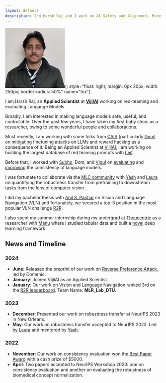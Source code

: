 ```yaml
---
layout: default
description: I'm Harsh Raj and I work on AI Safety and Alignment. More details inside!
---
```


<!-- (comment) the image below can be found in img folder of this very project-->
<!--![i_am_a_fox](./img/people/lena_large-min.png){: style="float: right; margin: 0px 20px; width: 180px;" name="fox"}-->
<!--![i_am_a_fox](./img/people/orange_lena-min.jpg){: style="float: right; margin: 0px 20px; width: 180px;" name="fox"}-->
![i_am_a_fox](./img/people/harsh_raj.jpg){: style="float: right; margin: 0px 20px; width: 250px; border-radius: 50%" name="fox"}


<!-- <a href= onMouseOver="document.readmore_1.src='/img/people/foxie.jpeg';" onMouseOut="document.readmore_1.src='/img/people/orange_lena-min.jpg';">
<img src="/img/people/orange_lena-min.jpg" name="readmore_1" width=204px height=240px></a> -->


I am Harsh Raj, an __Applied Scientist__ at [__VijilAI__](https://www.vijil.ai/) working on red-teaming and evaluating Langauge Models. 

<!-- Also, [__NLP Course__ <span style="color:#92bf32">__For You__</span>](https://lena-voita.github.io/nlp_course.html) creator and current [SIGREP](https://www.sigrep.org) president. -->
<!--* a __Research Scientist__ at [__FAIR__](https://ai.facebook.com) working on NLP,* current [SIGREP](https://www.sigrep.org) president,* NLP Course <span style="color:#92bf32">For You</span> creator - look [here](https://lena-voita.github.io/nlp_course.html).-->


Broadly, I am interested in making language models safe, useful, and controllable. Over the past few years, I have taken my first baby steps as a researcher, owing to some wonderful people and collaborations. 

Most recently, I am working with some folks from [CAIS](https://www.safe.ai/) (particularly [Dom](https://scholar.google.com/citations?user=80aJAKYAAAAJ&hl=en)) on mitigating finetuning attacks on LLMs and reward hacking as a consequence of it. Being an Applied Scientist at [VijilAI](https://www.vijil.ai/), I am working on building the largest database of red teaming prompts with [Leif](https://boltzmann-brain.github.io/).

Before that, I worked with [Subho](https://www.subhomajumdar.com/), Dom, and [Vipul](https://vipulgupta1011.github.io/) on [evaluating](https://arxiv.org/abs/2211.05853) and [improving](https://arxiv.org/abs/2308.09138) the consistency of language models.  

I was fortunate to collaborate via the [MLC community](https://mlcollective.org/community/) with [Yash](https://www.yash-sharma.com/) and [Laura](https://www.linkedin.com/in/lfee-schneider/?locale=en_US) on quantifying the robustness transfer from pretraining to downstream tasks from the lens of computer vision.

I did my bachelor thesis with [Anil S. Parihar](https://scholar.google.com/citations?user=JRr4wjoAAAAJ&hl=en) on Vision and Language Navigation (VLN) and fortunately, we secured a top-3 position in the most popular VLN challenge [R2R](https://eval.ai/web/challenges/challenge-page/97/leaderboard/270). 

I also spent my summer internship during my undergrad at [Thoucentric](https://thoucentric.com/) as a researcher with [Manu](https://deep-and-shallow.com/about-me/) where I studied tabular data and built a [novel](https://arxiv.org/abs/2207.08548) deep learning framework.

<!-- <u>I am actively looking for a PhD in AI Safety starting Fall 2025.</u> -->

## News and Timeline

### 2024
- **June**: Released the preprint of our work on [Reverse Preference Attack](https://arxiv.org/abs/2409.12914), led by Domenic.
- **January**: Joined VijilAI as an Applied Scientist.
- **January**: Our work on Vision and Language Navigation ranked 3rd on the [R2R leaderboard](https://eval.ai/web/challenges/challenge-page/97/leaderboard/270). Team Name: **MLR_Lab_DTU**.

### 2023
- **December**: Presented our work on robustness transfer at NeurIPS 2023 in New Orleans.
- **May**: Our work on robustness transfer accepted to NeurIPS 2023. Led by [Laura](https://www.linkedin.com/in/lfee-schneider/?locale=en_US) and mentored by [Yash](https://www.yash-sharma.com/).

### 2022
- **November**: Our work on consistency evaluation won the [Best Paper Award](https://www.mlsafety.org/events/neurips/2022) with a cash prize of $5000.
- **April**: Two papers accepted to NeurIPS Workshop 2023: one on consistency evaluation and another on evaluating the robustness of biomedical concept normalization.

<!--<span style="color:red">__Blog-course:__</span>    NLP Course <span style="color:#92bf32">For You</span> - look [here](https://lena-voita.github.io/nlp_course.html).-->

<!-- ## <span style="color:darkblue">News and Timeline </span>

__2023__

* <span style="color:#7fa827">Senior Area Chair:</span>  [EACL 2024](https://2024.eacl.org).
* <span style="color:#7fa827">Area Chair:</span> [ACL 2023](https://2023.aclweb.org), [EMNLP 2023](https://2023.emnlp.org), [IJCNLP-AACL 2023](http://www.ijcnlp-aacl2023.org).
* <span style="color:#7fa827">Teaching:</span> [Oxford-LLMs summer school](https://www.llmsforsocialsciene.dev/about/).
* <span style="color:#7fa827">Invited talks:</span> [TTI Chicago](https://www.ttic.edu/young-researcher/), [RISE Learning Machines seminar](https://www.ri.se/en/learningmachinesseminars), [University of Melbourne](https://cis.unimelb.edu.au/research/artificial-intelligence/research/Natural-Language-Processing),
[Instituto Superior Técnico](https://sardine-lab.github.io), [UKP-CIS Joint Invited Talk Series]().

__2022__

* <span style="color:#7fa827">Senior Area Chair:</span>  [AACL-IJCNLP 2022](https://www.aacl2022.org/).
* <span style="color:#7fa827">Area Chair:</span> [EMNLP 2022](https://2022.emnlp.org/), [EACL 2023](https://2023.eacl.org).
* <span style="color:#7fa827">Keynote:</span> [BlackBoxNLP workshop at EMNLP 2022](https://blackboxnlp.github.io).
* <span style="color:#7fa827">Teaching:</span> [SICSS-Oxford](https://sicss.io/2022/oxford/), invited lecture at EPFL.
* <span style="color:#7fa827">Job started:</span> Research Scientist at [FAIR](https://ai.facebook.com) <span style="color:#888">(November)</span>.
* Visiting [SARDINE Lab](https://sardine-lab.github.io): [André Martins](https://andre-martins.github.io)'s group at [Instituto Superior Técnico](https://tecnico.ulisboa.pt/pt/) <span style="color:#888">(February-July)</span>. 

__2021__

* <span style="color:#7fa827">Keynotes:</span> [DeeLIO workshop at NAACL 2021](https://sites.google.com/view/deelio-ws/), [RepL4NLP workshop at ACL 2021](https://sites.google.com/view/repl4nlp-2021/home).
* <span style="color:#7fa827">Invited talks:</span> [Stanford NLP Seminar](https://nlp.stanford.edu/seminar/), CornellNLP, [MT@UPC](https://mt.cs.upc.edu/seminars/), CambridgeNLP, [Helsinki LT Seminar](https://blogs.helsinki.fi/language-technology/research-seminar/), ["Shannon meets Turing" Colloquium](https://www.youtube.com/channel/UCjltmKOomhdXQELWi6asoBg), "Young Innovators" talks (Austria), [Glasgow IR seminar](https://samoa.dcs.gla.ac.uk/events/viewtalk.jsp?id=18008).
* <span style="color:#7fa827">Papers:</span> [Source and Target Contributions](https://arxiv.org/pdf/2010.10907.pdf) at ACL, [NMT Training through the Lens of SMT](https://arxiv.org/abs/2109.01396) at EMNLP.

__2020__
 
* <span style="color:#7fa827">Award:</span> I'm [awarded Facebook PhD Fellowship](https://research.fb.com/blog/2020/01/announcing-the-recipients-of-the-2020-facebook-fellowship-awards/).
* <span style="color:#7fa827">Keynote:</span> NLP track at [Applied Machine Learning Days at EPFL](https://appliedmldays.org/tracks/ai-nlp).
* <span style="color:#7fa827">Invited talks</span>: [NLP Highlights podcast](https://soundcloud.com/nlp-highlights/98-analyzing-information-flow-in-transformers-with-elena-voita), [Rasa](https://www.meetup.com/ru-RU/Bots-Berlin-Build-better-conversational-interfaces-with-AI/events/267058207/), Google Research Berlin, [Naver Labs Europe](https://europe.naverlabs.com/research/seminars/analyzing-information-flow-in-transformers/), MIT, DeepMind, [Grammarly AI](https://grammarly.ai/information-theoretic-probing-with-minimum-description-length/), Unbabel, [NLP with Friends](https://nlpwithfriends.com), CMU, [USC ISI](https://nlg.isi.edu/nl-seminar/), ENS Paris, [ML Street Talk](https://www.youtube.com/watch?v=Q0kN_ZHHDQY).
* <span style="color:#7fa827">Papers:</span> 2 papers at EMNLP, [BPE-dropout](https://arxiv.org/pdf/1910.13267.pdf) at ACL.

__2019__
* <span style="color:#7fa827">Papers:</span> 2 papers at ACL (one is oral), 2 papers at EMNLP, 1 at NeurIPS. -->
